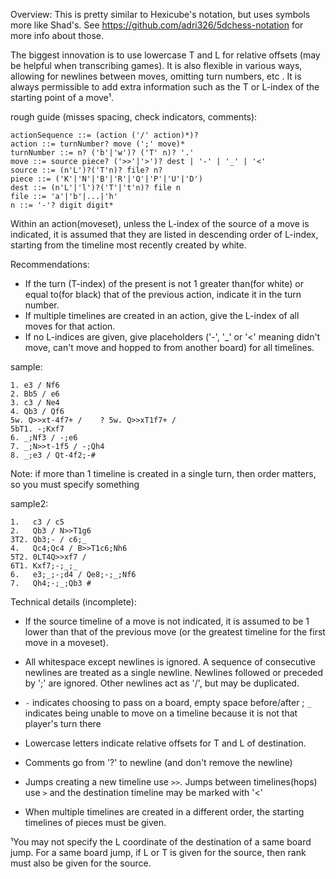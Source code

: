 Overview:
This is pretty similar to Hexicube's notation, but uses symbols more like Shad's. See https://github.com/adri326/5dchess-notation for more info about those.

The biggest innovation is to use lowercase T and L for relative offsets (may be helpful when transcribing games). It is also flexible in various ways, allowing for newlines between moves, omitting turn numbers, etc . It is always permissible to add extra information such as the T or L-index of the starting point of a move¹.

rough guide (misses spacing, check indicators, comments):
```
actionSequence ::= (action ('/' action)*)?
action ::= turnNumber? move (';' move)*
turnNumber ::= n? ('b'|'w')? ('T' n)? '.'
move ::= source piece? ('>>'|'>')? dest | '-' | '_' | '<'
source ::= (n'L')?('T'n)? file? n?
piece ::= ('K'|'N'|'B'|'R'|'Q'|'P'|'U'|'D')
dest ::= (n'L'|'l')?('T'|'t'n)? file n
file ::= 'a'|'b'|...|'h'
n ::= '-'? digit digit*
```

Within an action(moveset), unless the L-index of the source of a move is indicated, it is assumed that they are listed in descending order of L-index, starting from the timeline most recently created by white.



Recommendations:
- If the turn (T-index) of the present is not 1 greater than(for white) or equal to(for black) that of the previous action, indicate it in the turn number.
- If multiple timelines are created in an action, give the L-index of all moves for that action.
- If no L-indices are given, give placeholders ('-', '_' or '<' meaning didn't move, can't move and hopped to from another board) for all timelines.




sample:

```
1. e3 / Nf6
2. Bb5 / e6
3. c3 / Ne4
4. Qb3 / Qf6
5w. Q>>xt-4f7+ /    ? 5w. Q>>xT1f7+ /
5bT1. -;Kxf7
6. _;Nf3 / -;e6
7. _;N>>t-1f5 / -;Qh4
8. _;e3 / Qt-4f2;-#
```

Note: if more than 1 timeline is created in a single turn, then order matters, so you must specify something



sample2:
```
1.   c3 / c5
2.   Qb3 / N>>T1g6
3T2. Qb3;- / c6;_
4.   Qc4;Qc4 / B>>T1c6;Nh6
5T2. 0LT4Q>>xf7 /
6T1. Kxf7;-;_;_
6.   e3;_;-;d4 / Qe8;-;_;Nf6
7.   Qh4;-;_;Qb3 #
```

Technical details (incomplete):
- If the source timeline of a move is not indicated, it is assumed to be 1 lower than that of the previous move (or the greatest timeline for the first move in a moveset).

- All whitespace except newlines is ignored. A sequence of consecutive newlines are treated as a single newline. Newlines followed or preceded by ';' are ignored. Other newlines act as '/',  but may be duplicated.
- `-` indicates choosing to pass on a board, empty space before/after ; `_` indicates being unable to move on a timeline because it is not that player's turn there
- Lowercase letters indicate relative offsets for T and L of destination.
- Comments go from '?' to newline (and don't remove the newline)
- Jumps creating a new timeline use `>>`. Jumps between timelines(hops) use `>` and the destination timeline may be marked with '<'
- When multiple timelines are created in a different order, the starting timelines of pieces must be given.


¹You may not specify the L coordinate of the destination of a same board jump.
For a same board jump, if L or T is given for the source, then rank must also be given for the source.
